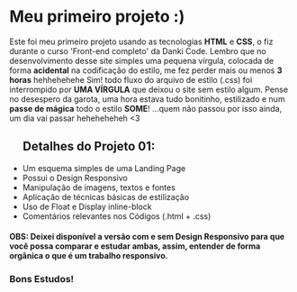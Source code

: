 # Meu primeiro projeto :)

Este foi meu primeiro projeto usando as tecnologias <b>HTML</b> e <b>CSS</b>, o fiz durante o curso 'Front-end 
completo' da Danki Code. Lembro que no desenvolvimento desse site simples uma pequena vírgula, colocada de forma <b>acidental</b> na codificação do estilo, me fez perder mais ou menos <b>3 horas</b> hehhehehehe 
Sim! todo fluxo do arquivo de estilo (.css) foi interrompido por <b>UMA VÍRGULA</b> que deixou o site sem estilo algum. Pense no desespero da garota, uma hora estava tudo bonitinho, estilizado e num <b>passe de mágica</b> todo o estilo <b>SOME</b>!
...quem não passou por isso ainda, um dia vai passar heheheheheh <3
<ul>
<h2>Detalhes do Projeto 01:</h2>
<li>Um esquema simples de uma Landing Page</li>
<li>Possui o Design Responsivo</li>
<li>Manipulação de imagens, textos e fontes</li>
<li>Aplicação de técnicas básicas de estilização</li>
<li>Uso de Float e Display inline-block</li>
<li>Comentários relevantes nos Códigos (.html + .css)</li>
</ul>



<h4>OBS: Deixei disponível a versão com e sem Design Responsivo para que você possa comparar e estudar ambas, assim, entender de forma orgânica o que é um trabalho responsivo.</h4>
<h3>Bons Estudos!</h3>